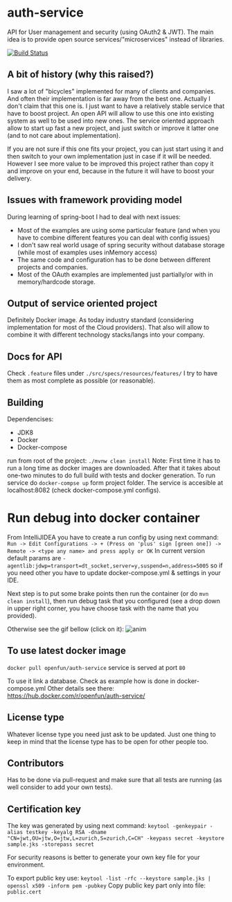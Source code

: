 # auth-service
API for User management and security (using OAuth2 & JWT).
The main idea is to provide open source services/"microservices" instead of libraries.

[![Build Status](https://travis-ci.org/open-fun/auth-service.svg?branch=master)](https://travis-ci.org/open-fun/auth-service)

## A bit of history (why this raised?)
I saw a lot of "bicycles" implemented for many of clients and companies.
And often their implementation is far away from the best one.
Actually I don't claim that this one is. I just want to have a relatively stable service that have to boost project.
An open API will allow to use this one into existing system as well to be used into new ones.
The service oriented approach allow to start up fast a new project, and just switch or improve it latter one (and to not care about implementation).

If you are not sure if this one fits your project, you can just start using it and then switch to your own implementation just in case if it will be needed.
However I see more value to be improved this project rather than copy it and improve on your end, because in the future it will have to boost your delivery.

## Issues with framework providing model
During learning of spring-boot I had to deal with next issues:
* Most of the examples are using some particular feature (and when you have to combine different features you can deal with config issues)
* I don't saw real world usage of spring security without database storage (while most of examples uses inMemory access)
* The same code and configuration has to be done between different projects and companies.
* Most of the OAuth examples are implemented just partially/or with in memory/hardcode storage.

## Output of service oriented project
Definitely Docker image. As today industry standard (considering implementation for most of the Cloud providers).
That also will allow to combine it with different technology stacks/langs into your company.


## Docs for API
Check `.feature` files under `./src/specs/resources/features/` I try to have them as most complete as possible (or reasonable).

## Building
Dependencises:
* JDK8
* Docker
* Docker-compose

run from root of the project: `./mvnw clean install`
Note: First time it has to run a long time as docker images are downloaded. After that it takes about one-two minutes to do full build with tests and docker generation.
To run service do `docker-compse up` form project folder.
The service is accesible at localhost:8082 (check docker-compose.yml configs).

# Run debug into docker container

From IntelliJIDEA you have to create a run config by using next command:
` Run -> Edit Configurations -> + (Press on 'plus' sign [green one]) -> Remote -> <type any name> and press apply or OK`
In current version default params are `-agentlib:jdwp=transport=dt_socket,server=y,suspend=n,address=5005` so if you need other you have to update docker-compose.yml & settings in your IDE.

Next step is to put some brake points then run the container (or do `mvn clean install`), then run debug task that you configured (see a drop down in upper right corner, you have choose task with the name that you provided).

Otherwise see the gif bellow (click on it): ![anim](https://cloud.githubusercontent.com/assets/3275697/24468860/47543876-14c2-11e7-91c9-bec00c4efeee.gif)

## To use latest docker image
`docker pull openfun/auth-service`
service is served at port `80`

To use it link a database. Check as example how is done in docker-compose.yml
Other details see there: https://hub.docker.com/r/openfun/auth-service/

## License type
Whatever license type you need just ask to be updated.
Just one thing to keep in mind that the license type has to be open for other people too.

## Contributors
Has to be done via pull-request and make sure that all tests are running (as well consider to add your own tests).

## Certification key

The key was generated by using next command:
`keytool -genkeypair -alias testkey -keyalg RSA -dname "CN=jwt,OU=jtw,O=jtw,L=zurich,S=zurich,C=CH" -keypass secret -keystore sample.jks -storepass secret`

For security reasons is better to generate your own key file for your environment.


To export public key use:
`keytool -list -rfc --keystore sample.jks | openssl x509 -inform pem -pubkey`
Copy public key part only into file: `public.cert`
